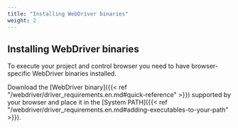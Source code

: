 ```yaml
---
title: "Installing WebDriver binaries"
weight: 2
---
```


## Installing WebDriver binaries

To execute your project and control browser you need to have
browser-specific WebDriver binaries installed.

Download the [WebDriver binary]({{< ref "/webdriver/driver_requirements.en.md#quick-reference" >}})
supported by your browser and place it in the 
[System PATH]({{< ref "/webdriver/driver_requirements.en.md#adding-executables-to-your-path" >}}).